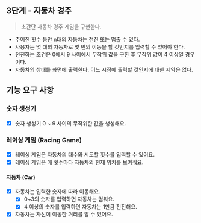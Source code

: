 ## 3단계 - 자동차 경주
> 초간단 자동차 경주 게임을 구현한다.

* 주어진 횟수 동안 n대의 자동차는 전진 또는 멈출 수 있다.
* 사용자는 몇 대의 자동차로 몇 번의 이동을 할 것인지를 입력할 수 있어야 한다.
* 전진하는 조건은 0에서 9 사이에서 무작위 값을 구한 후 무작위 값이 4 이상일 경우이다.
* 자동차의 상태를 화면에 출력한다. 어느 시점에 출력할 것인지에 대한 제약은 없다.

## 기능 요구 사항
### 숫자 생성기
- [x] 숫자 생성기 0 ~ 9 사이의 무작위한 값을 생성해요.

### 레이싱 게임 (Racing Game)
- [x] 레이싱 게임은 자동차의 대수와 시도할 횟수를 입력할 수 있어요.
- [x] 레이싱 게임은 매 횟수마다 자동차의 현재 위치를 보여줘요.

#### 자동차 (Car)
- [x] 자동차는 입력한 숫자에 따라 이동해요.
  - [x] 0~3의 숫자를 입력하면 자동차는 멈춰요.
  - [x] 4 이상의 숫자를 입력하면 자동차는 1만큼 전진해요.
- [x] 자동차는 자신이 이동한 거리를 알 수 있어요.